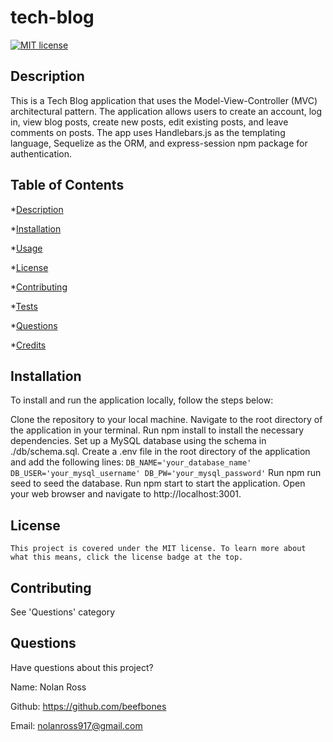 # tech-blog

  [![MIT license](https://img.shields.io/badge/License-MIT-blue.svg)](https://lbesson.mit-license.org/)

  ## Description
  This is a Tech Blog application that uses the Model-View-Controller (MVC) architectural pattern. The application allows users to create an account, log in, view blog posts, create new posts, edit existing posts, and leave comments on posts. The app uses Handlebars.js as the templating language, Sequelize as the ORM, and express-session npm package for authentication.

  ## Table of Contents

  *[Description](#description)

  *[Installation](#installation)

  *[Usage](#usage)

  *[License](#license)

  *[Contributing](#contributing)

  *[Tests](#tests)

  *[Questions](#questions)

  *[Credits](credits)

  ## Installation
  To install and run the application locally, follow the steps below:

Clone the repository to your local machine.
Navigate to the root directory of the application in your terminal.
Run npm install to install the necessary dependencies.
Set up a MySQL database using the schema in ./db/schema.sql.
Create a .env file in the root directory of the application and add the following lines:
`DB_NAME='your_database_name'
DB_USER='your_mysql_username'
DB_PW='your_mysql_password'`
Run npm run seed to seed the database.
Run npm start to start the application.
Open your web browser and navigate to http://localhost:3001.

  ## License
    This project is covered under the MIT license. To learn more about what this means, click the license badge at the top.

  ## Contributing
  See 'Questions' category

  ## Questions
  Have questions about this project?

  Name: Nolan Ross

  Github: https://github.com/beefbones

  Email: nolanross917@gmail.com